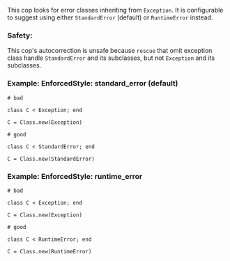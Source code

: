 This cop looks for error classes inheriting from `Exception`.
It is configurable to suggest using either `StandardError` (default) or
`RuntimeError` instead.

### Safety:

This cop's autocorrection is unsafe because `rescue` that omit
exception class handle `StandardError` and its subclasses,
but not `Exception` and its subclasses.

### Example: EnforcedStyle: standard_error (default)
    # bad

    class C < Exception; end

    C = Class.new(Exception)

    # good

    class C < StandardError; end

    C = Class.new(StandardError)

### Example: EnforcedStyle: runtime_error
    # bad

    class C < Exception; end

    C = Class.new(Exception)

    # good

    class C < RuntimeError; end

    C = Class.new(RuntimeError)